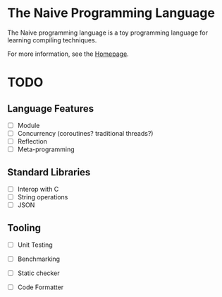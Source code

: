 # The Naive Programming Language

The Naive programming language is a toy programming language for learning compiling techniques.

For more information, see the [Homepage](naive-lang.github.io).

# TODO

## Language Features

- [ ] Module
- [ ] Concurrency (coroutines? traditional threads?)
- [ ] Reflection
- [ ] Meta-programming

## Standard Libraries

- [ ] Interop with C
- [ ] String operations
- [ ] JSON

## Tooling

- [ ] Unit Testing
- [ ] Benchmarking
- [ ] Static checker
- [ ] Code Formatter

